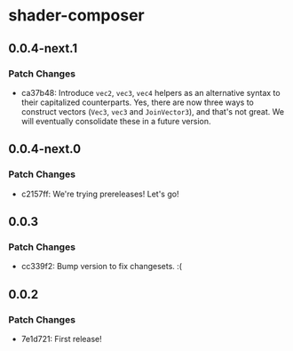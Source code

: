 # shader-composer

## 0.0.4-next.1

### Patch Changes

- ca37b48: Introduce `vec2`, `vec3`, `vec4` helpers as an alternative syntax to their capitalized counterparts. Yes, there are now three ways to construct vectors (`Vec3`, `vec3` and `JoinVector3`), and that's not great. We will eventually consolidate these in a future version.

## 0.0.4-next.0

### Patch Changes

- c2157ff: We're trying prereleases! Let's go!

## 0.0.3

### Patch Changes

- cc339f2: Bump version to fix changesets. :(

## 0.0.2

### Patch Changes

- 7e1d721: First release!
